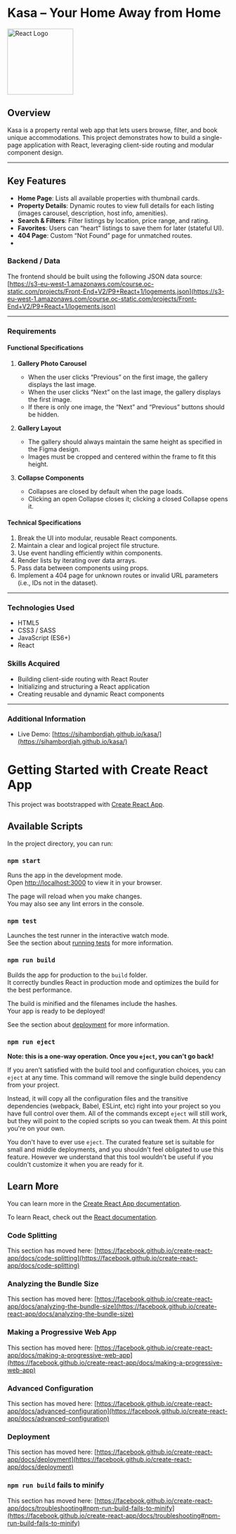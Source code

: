 
# Kasa – Your Home Away from Home

<img src="https://upload.wikimedia.org/wikipedia/commons/a/a7/React-icon.svg" width="150" alt="React Logo" />


## Overview

Kasa is a property rental web app that lets users browse, filter, and book unique accommodations. This project demonstrates how to build a single-page application with React, leveraging client-side routing and modular component design.

---

##  Key Features

- **Home Page**: Lists all available properties with thumbnail cards.
- **Property Details**: Dynamic routes to view full details for each listing (images carousel, description, host info, amenities).
- **Search & Filters**: Filter listings by location, price range, and rating.
- **Favorites**: Users can “heart” listings to save them for later (stateful UI).
- **404 Page**: Custom “Not Found” page for unmatched routes.
- 
### Backend / Data  
The frontend should be built using the following JSON data source:  
[https://s3-eu-west-1.amazonaws.com/course.oc-static.com/projects/Front-End+V2/P9+React+1/logements.json](https://s3-eu-west-1.amazonaws.com/course.oc-static.com/projects/Front-End+V2/P9+React+1/logements.json)

---

### Requirements

#### Functional Specifications

1. **Gallery Photo Carousel**  
   - When the user clicks “Previous” on the first image, the gallery displays the last image.  
   - When the user clicks “Next” on the last image, the gallery displays the first image.  
   - If there is only one image, the “Next” and “Previous” buttons should be hidden.

2. **Gallery Layout**  
   - The gallery should always maintain the same height as specified in the Figma design.  
   - Images must be cropped and centered within the frame to fit this height.

3. **Collapse Components**  
   - Collapses are closed by default when the page loads.  
   - Clicking an open Collapse closes it; clicking a closed Collapse opens it.

#### Technical Specifications

1. Break the UI into modular, reusable React components.  
2. Maintain a clear and logical project file structure.  
3. Use event handling efficiently within components.  
4. Render lists by iterating over data arrays.  
5. Pass data between components using props.  
6. Implement a 404 page for unknown routes or invalid URL parameters (i.e., IDs not in the dataset).

---

### Technologies Used

- HTML5  
- CSS3 / SASS  
- JavaScript (ES6+)  
- React  

### Skills Acquired

- Building client-side routing with React Router  
- Initializing and structuring a React application  
- Creating reusable and dynamic React components  

---

### Additional Information

- Live Demo: [https://sihambordjah.github.io/kasa/](https://sihambordjah.github.io/kasa/)


# Getting Started with Create React App

This project was bootstrapped with [Create React App](https://github.com/facebook/create-react-app).

## Available Scripts

In the project directory, you can run:

### `npm start`

Runs the app in the development mode.\
Open [http://localhost:3000](http://localhost:3000) to view it in your browser.

The page will reload when you make changes.\
You may also see any lint errors in the console.

### `npm test`

Launches the test runner in the interactive watch mode.\
See the section about [running tests](https://facebook.github.io/create-react-app/docs/running-tests) for more information.

### `npm run build`

Builds the app for production to the `build` folder.\
It correctly bundles React in production mode and optimizes the build for the best performance.

The build is minified and the filenames include the hashes.\
Your app is ready to be deployed!

See the section about [deployment](https://facebook.github.io/create-react-app/docs/deployment) for more information.

### `npm run eject`

**Note: this is a one-way operation. Once you `eject`, you can't go back!**

If you aren't satisfied with the build tool and configuration choices, you can `eject` at any time. This command will remove the single build dependency from your project.

Instead, it will copy all the configuration files and the transitive dependencies (webpack, Babel, ESLint, etc) right into your project so you have full control over them. All of the commands except `eject` will still work, but they will point to the copied scripts so you can tweak them. At this point you're on your own.

You don't have to ever use `eject`. The curated feature set is suitable for small and middle deployments, and you shouldn't feel obligated to use this feature. However we understand that this tool wouldn't be useful if you couldn't customize it when you are ready for it.

## Learn More

You can learn more in the [Create React App documentation](https://facebook.github.io/create-react-app/docs/getting-started).

To learn React, check out the [React documentation](https://reactjs.org/).

### Code Splitting

This section has moved here: [https://facebook.github.io/create-react-app/docs/code-splitting](https://facebook.github.io/create-react-app/docs/code-splitting)

### Analyzing the Bundle Size

This section has moved here: [https://facebook.github.io/create-react-app/docs/analyzing-the-bundle-size](https://facebook.github.io/create-react-app/docs/analyzing-the-bundle-size)

### Making a Progressive Web App

This section has moved here: [https://facebook.github.io/create-react-app/docs/making-a-progressive-web-app](https://facebook.github.io/create-react-app/docs/making-a-progressive-web-app)

### Advanced Configuration

This section has moved here: [https://facebook.github.io/create-react-app/docs/advanced-configuration](https://facebook.github.io/create-react-app/docs/advanced-configuration)

### Deployment

This section has moved here: [https://facebook.github.io/create-react-app/docs/deployment](https://facebook.github.io/create-react-app/docs/deployment)

### `npm run build` fails to minify

This section has moved here: [https://facebook.github.io/create-react-app/docs/troubleshooting#npm-run-build-fails-to-minify](https://facebook.github.io/create-react-app/docs/troubleshooting#npm-run-build-fails-to-minify)
